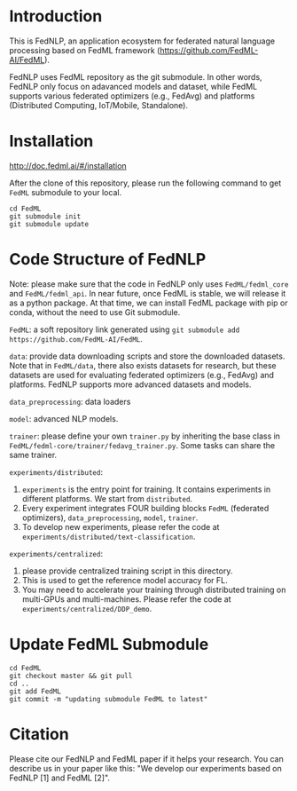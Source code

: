 # Introduction
This is FedNLP, an application ecosystem for federated natural language processing based on FedML framework (https://github.com/FedML-AI/FedML).

FedNLP uses FedML repository as the git submodule. In other words, FedNLP only focus on adavanced models and dataset, while FedML supports various
federated optimizers (e.g., FedAvg) and platforms (Distributed Computing, IoT/Mobile, Standalone).

# Installation
http://doc.fedml.ai/#/installation

After the clone of this repository, please run the following command to get `FedML` submodule to your local.
```
cd FedML
git submodule init
git submodule update
```

# Code Structure of FedNLP
Note: please make sure that the code in FedNLP only uses `FedML/fedml_core` and `FedML/fedml_api`.
In near future, once FedML is stable, we will release it as a python package. 
At that time, we can install FedML package with pip or conda, without the need to use Git submodule.

`FedML`: a soft repository link generated using `git submodule add https://github.com/FedML-AI/FedML`.


`data`: provide data downloading scripts and store the downloaded datasets.
Note that in `FedML/data`, there also exists datasets for research, but these datasets are used for evaluating federated optimizers (e.g., FedAvg) and platforms.
FedNLP supports more advanced datasets and models.

`data_preprocessing`: data loaders

`model`: advanced NLP models.

`trainer`: please define your own `trainer.py` by inheriting the base class in `FedML/fedml-core/trainer/fedavg_trainer.py`.
Some tasks can share the same trainer.

`experiments/distributed`: 
1. `experiments` is the entry point for training. It contains experiments in different platforms. We start from `distributed`.
1. Every experiment integrates FOUR building blocks `FedML` (federated optimizers), `data_preprocessing`, `model`, `trainer`.
2. To develop new experiments, please refer the code at `experiments/distributed/text-classification`.

`experiments/centralized`: 
1. please provide centralized training script in this directory. 
2. This is used to get the reference model accuracy for FL. 
3. You may need to accelerate your training through distributed training on multi-GPUs and multi-machines. Please refer the code at `experiments/centralized/DDP_demo`.

# Update FedML Submodule
```
cd FedML
git checkout master && git pull
cd ..
git add FedML
git commit -m "updating submodule FedML to latest"
```



# Citation
Please cite our FedNLP and FedML paper if it helps your research.
You can describe us in your paper like this: "We develop our experiments based on FedNLP [1] and FedML [2]".

 
